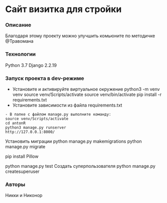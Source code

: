 
# Сайт визитка для стройки
### Описание
Благодаря этому проекту можно  улучшить комьюните по методичке @Травомана
### Технологии
Python 3.7
Django 2.2.19
### Запуск проекта в dev-режиме


- Установите и активируйте виртуальное окружение
python3 -m venv venv 
source venv/Scripts/activate
source venv/bin/activate
pip install -r requirements.txt
- Установите зависимости из файла requirements.txt
```
- В папке с файлом manage.py выполните команду:
source venv/Scripts/activate
cd antonR
python3 manage.py runserver
http://127.0.0.1:8000/
```
Установить миграции
python manage.py makemigrations
python manage.py migrate   

pip install Pillow

python manage.py test
Создать суперпользователя
python manage.py createsuperuser
### Авторы
Никки и Никонор
